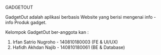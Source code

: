 GADGETOUT

GadgetOut adalah aplikasi berbasis Website yang berisi mengenai info - info Produk gadget.

Kelompok GadgetOut ber-anggota kan :
1.  Irfan Satrio Nugroho - 140810180003 (FE & UI/UX)
2.  Hafidh Akhdan Najib  - 140810180061 (BE & Database)

